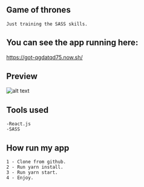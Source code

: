 ## Game of thrones

``` Just training the SASS skills. ```

## You can see the app running here:
 
 https://got-qgdatqd75.now.sh/


## Preview

![alt text](https://imgbbb.com/images/2019/09/04/Capture2e3bfb901195267f.jpg)


## Tools used
```
-React.js
-SASS
```
## How run my app

```
1 - Clone from github.
2 - Run yarn install.
3 - Run yarn start.
4 - Enjoy.
```
